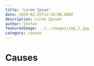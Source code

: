 ```yaml
---
title: 'Lorem Ipsum'
date: 2020-02-25T12:18:00.000Z
description: Lorem Ipsum?
author: Stefan
featuredImage: ../../images/img_2.jpg
category: causes
---
```


# Causes

<!--![Man sawing](../../images/img_1.jpg)

[**Cause 1**](/cause1) 

[**Cause 2**](/cause2)  

